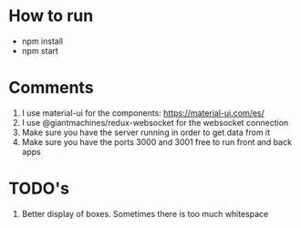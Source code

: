 # How to run
- npm install
- npm start

# Comments

1) I use material-ui for the components: https://material-ui.com/es/
2) I use @giantmachines/redux-websocket for the websocket connection
3) Make sure you have the server running in order to get data from it
4) Make sure you have the ports 3000 and 3001 free to run front and back apps

# TODO's

1) Better display of boxes. Sometimes there is too much whitespace
